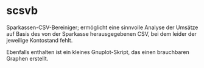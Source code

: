 scsvb
=====

Sparkassen-CSV-Bereiniger; ermöglicht eine sinnvolle Analyse der Umsätze auf Basis
des von der Sparkasse herausgegebenen CSV, bei dem leider der jeweilige Kontostand
fehlt.

Ebenfalls enthalten ist ein kleines Gnuplot-Skript, das einen brauchbaren Graphen
erstellt.
